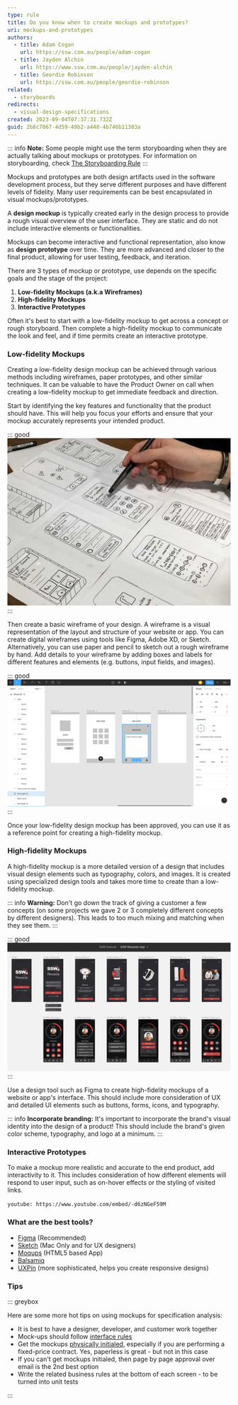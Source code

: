 ```yaml
---
type: rule
title: Do you know when to create mockups and prototypes?
uri: mockups-and-prototypes
authors:
  - title: Adam Cogan
    url: https://ssw.com.au/people/adam-cogan
  - title: Jayden Alchin
    url: https://www.ssw.com.au/people/jayden-alchin
  - title: Geordie Robinson
    url: https://ssw.com.au/people/geordie-robinson
related:
  - storyboards
redirects:
  - visual-design-specifications
created: 2023-09-04T07:37:31.732Z
guid: 2b8c7067-4d59-49b2-a448-4b746b11383a
---
```

:::  info
**Note:** Some people might use the term storyboarding when they are actually talking about mockups or prototypes. For information on storyboarding, check [The Storyboarding Rule](/storyboards)
:::

Mockups and prototypes are both design artifacts used in the software development process, but they serve different purposes and have different levels of fidelity. Many user requirements can be best encapsulated in visual mockups/prototypes. 

A **design mockup** is typically created early in the design process to provide a rough visual overview of the user interface. They are static and do not include interactive elements or functionalities. 

Mockups can become interactive and functional representation, also know as **design prototype** over time. They are more advanced and closer to the final product, allowing for user testing, feedback, and iteration.

<!--endintro-->

There are 3 types of mockup or prototype, use depends on the specific goals and the stage of the project:

1. **Low-fidelity Mockups (a.k.a Wireframes)**
2. **High-fidelity Mockups**
3. **Interactive  Prototypes**

Often it's best to start with a low-fidelity mockup to get across a concept or rough storyboard. Then complete a high-fidelity mockup to communicate the look and feel, and if time permits create an interactive prototype.

### Low-fidelity Mockups

Creating a low-fidelity design mockup can be achieved through various methods including wireframes, paper prototypes, and other similar techniques. It can be valuable to have the Product Owner on call when creating a low-fidelity mockup to get immediate feedback and direction.

Start by identifying the key features and functionality that the product should have. This will help you focus your efforts and ensure that your mockup accurately represents your intended product.

::: good
![Figure: Good Example - A hand-drawn mockup. Nice and quick for early concept design](handdrawnui.jpg)
:::

Then create a basic wireframe of your design. A wireframe is a visual representation of the layout and structure of your website or app. You can create digital wireframes using tools like Figma, Adobe XD, or Sketch. Alternatively, you can use paper and pencil to sketch out a rough wireframe by hand. Add details to your wireframe by adding boxes and labels for different features and elements (e.g. buttons, input fields, and images). 

::: good
![Figure: Good example – Example of wireframes (created in Figma)](figma_wireframe_app_screenshot.png)
:::

Once your low-fidelity design mockup has been approved, you can use it as a reference point for creating a high-fidelity mockup. 

### High-fidelity Mockups

A high-fidelity mockup is a more detailed version of a design that includes visual design elements such as typography, colors, and images. It is created using specialized design tools and takes more time to create than a low-fidelity mockup.

::: info
**Warning:** Don't go down the track of giving a customer a few concepts (on some projects we gave 2 or 3 completely different concepts by different designers). This leads to too much mixing and matching when they see them. 
:::

::: good
![Figure: Good example – High fidelity mockup for SSW Rewards App - recommended as quick to update when changes are requested](high-fedelity-ui.png)
:::

Use a design tool such as Figma to create high-fidelity mockups of a website or app's interface. This should include more consideration of UX and detailed UI elements such as buttons, forms, icons, and typography.

:::  info
**Incorporate branding:** It's important to incorporate the brand's visual identity into the design of a product! This should include the brand's given color scheme, typography, and logo at a minimum.
:::

### Interactive Prototypes

To make a mockup more realistic and accurate to the end product, add interactivity to it. This includes consideration of how different elements will respond to user input, such as on-hover effects or the styling of visited links.

`youtube: https://www.youtube.com/embed/-d6zNGeF59M`

### What are the best tools?

* [Figma](https://www.figma.com) (Recommended)
* [Sketch](https://www.sketchapp.com) (Mac Only and for UX designers)
* [Moqups](https://moqups.com) (HTML5 based App)
* [Balsamiq](https://balsamiq.com)
* [UXPin](http://uxpin.com) (more sophisticated, helps you create responsive designs)

### Tips

::: greybox

Here are some more hot tips on using mockups for specification analysis:

* It is best to have a designer, developer, and customer work together
* Mock-ups should follow [interface rules](/rules-to-better-interfaces-general-usability-practices)
* Get the mockups [physically initialed](/tasks-do-you-know-to-ensure-that-relevant-emails-are-attached-to-tasks), especially if you are performing a fixed-price contract. Yes, paperless is great - but not in this case
* If you can't get mockups initialed, then page by page approval over email is the 2nd best option
* Write the related business rules at the bottom of each screen - to be turned into unit tests

:::